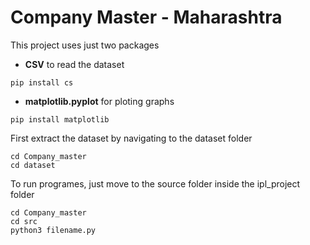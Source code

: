 # Company Master - Maharashtra


This project uses just two packages 
* **CSV** to read the dataset

``` 
pip install cs

```

* **matplotlib.pyplot**  for ploting graphs 

```
pip install matplotlib
```
First extract the dataset by navigating to the dataset folder
```
cd Company_master
cd dataset
```
To run programes, just move to the source folder inside the ipl_project folder

```
cd Company_master
cd src
python3 filename.py
```
